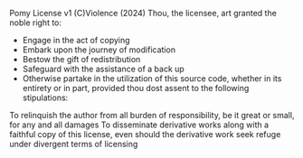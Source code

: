 Pomy License v1
(C)Violence (2024)
Thou, the licensee, art granted the noble right to:

- Engage in the act of copying
- Embark upon the journey of modification
- Bestow the gift of redistribution
- Safeguard with the assistance of a back up
- Otherwise partake in the utilization of this source code, whether in its entirety or in part, provided thou dost assent to the following stipulations:

To relinquish the author from all burden of responsibility, be it great or small, for any and all damages
To disseminate derivative works along with a faithful copy of this license, even should the derivative work seek refuge under divergent terms of licensing
